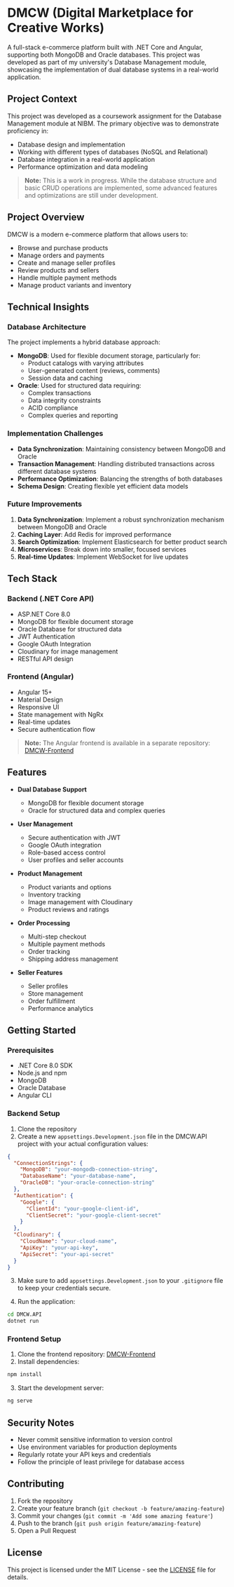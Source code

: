 # DMCW (Digital Marketplace for Creative Works)

A full-stack e-commerce platform built with .NET Core and Angular, supporting both MongoDB and Oracle databases. This project was developed as part of my university's Database Management module, showcasing the implementation of dual database systems in a real-world application.

## Project Context

This project was developed as a coursework assignment for the Database Management module at NIBM. The primary objective was to demonstrate proficiency in:
- Database design and implementation
- Working with different types of databases (NoSQL and Relational)
- Database integration in a real-world application
- Performance optimization and data modeling

> **Note:** This is a work in progress. While the database structure and basic CRUD operations are implemented, some advanced features and optimizations are still under development.

## Project Overview

DMCW is a modern e-commerce platform that allows users to:
- Browse and purchase products
- Manage orders and payments
- Create and manage seller profiles
- Review products and sellers
- Handle multiple payment methods
- Manage product variants and inventory

## Technical Insights

### Database Architecture
The project implements a hybrid database approach:
- **MongoDB**: Used for flexible document storage, particularly for:
  - Product catalogs with varying attributes
  - User-generated content (reviews, comments)
  - Session data and caching
- **Oracle**: Used for structured data requiring:
  - Complex transactions
  - Data integrity constraints
  - ACID compliance
  - Complex queries and reporting

### Implementation Challenges
- **Data Synchronization**: Maintaining consistency between MongoDB and Oracle
- **Transaction Management**: Handling distributed transactions across different database systems
- **Performance Optimization**: Balancing the strengths of both databases
- **Schema Design**: Creating flexible yet efficient data models

### Future Improvements
1. **Data Synchronization**: Implement a robust synchronization mechanism between MongoDB and Oracle
2. **Caching Layer**: Add Redis for improved performance
3. **Search Optimization**: Implement Elasticsearch for better product search
4. **Microservices**: Break down into smaller, focused services
5. **Real-time Updates**: Implement WebSocket for live updates

## Tech Stack

### Backend (.NET Core API)
- ASP.NET Core 8.0
- MongoDB for flexible document storage
- Oracle Database for structured data
- JWT Authentication
- Google OAuth Integration
- Cloudinary for image management
- RESTful API design

### Frontend (Angular)
- Angular 15+
- Material Design
- Responsive UI
- State management with NgRx
- Real-time updates
- Secure authentication flow

> **Note:** The Angular frontend is available in a separate repository: [DMCW-Frontend](https://github.com/your-username/dmcw-frontend)

## Features

- **Dual Database Support**
  - MongoDB for flexible document storage
  - Oracle for structured data and complex queries

- **User Management**
  - Secure authentication with JWT
  - Google OAuth integration
  - Role-based access control
  - User profiles and seller accounts

- **Product Management**
  - Product variants and options
  - Inventory tracking
  - Image management with Cloudinary
  - Product reviews and ratings

- **Order Processing**
  - Multi-step checkout
  - Multiple payment methods
  - Order tracking
  - Shipping address management

- **Seller Features**
  - Seller profiles
  - Store management
  - Order fulfillment
  - Performance analytics

## Getting Started

### Prerequisites
- .NET Core 8.0 SDK
- Node.js and npm
- MongoDB
- Oracle Database
- Angular CLI

### Backend Setup
1. Clone the repository
2. Create a new `appsettings.Development.json` file in the DMCW.API project with your actual configuration values:

```json
{
  "ConnectionStrings": {
    "MongoDB": "your-mongodb-connection-string",
    "DatabaseName": "your-database-name",
    "OracleDB": "your-oracle-connection-string"
  },
  "Authentication": {
    "Google": {
      "ClientId": "your-google-client-id",
      "ClientSecret": "your-google-client-secret"
    }
  },
  "Cloudinary": {
    "CloudName": "your-cloud-name",
    "ApiKey": "your-api-key",
    "ApiSecret": "your-api-secret"
  }
}
```

3. Make sure to add `appsettings.Development.json` to your `.gitignore` file to keep your credentials secure.

4. Run the application:
```bash
cd DMCW.API
dotnet run
```

### Frontend Setup
1. Clone the frontend repository: [DMCW-Frontend](https://github.com/your-username/dmcw-frontend)
2. Install dependencies:
```bash
npm install
```
3. Start the development server:
```bash
ng serve
```

## Security Notes

- Never commit sensitive information to version control
- Use environment variables for production deployments
- Regularly rotate your API keys and credentials
- Follow the principle of least privilege for database access

## Contributing

1. Fork the repository
2. Create your feature branch (`git checkout -b feature/amazing-feature`)
3. Commit your changes (`git commit -m 'Add some amazing feature'`)
4. Push to the branch (`git push origin feature/amazing-feature`)
5. Open a Pull Request

## License

This project is licensed under the MIT License - see the [LICENSE](LICENSE) file for details. 